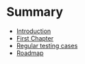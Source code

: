 # Summary

* [Introduction](README.md)
* [First Chapter](chapter1.md)
* [Regular testing cases](regular-testing-cases.md)
* [Roadmap](roadmap.md)

